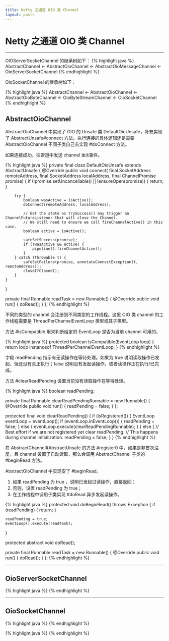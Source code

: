 ```yaml
---
title: Netty 之通道 OIO 类 Channel
layout: posts
---
```


# Netty 之通道 OIO 类 Channel

------

OIOServerSocketChannel 的继承树如下：
{% highlight java %}
AbstractChannel 
    <- AbstractOioChannel 
    <- AbstractOioMessageChannel 
    <- OioServerSocketChannel
{% endhighlight %}

OioSocketChannel 的继承树如下：

{% highlight java %}
AbstractChannel 
    <- AbstractOioChannel 
    <- AbstractOioByteChannel 
    <- OioByteStreamChannel 
    <- OioSocketChannel
{% endhighlight %}

## AbstractOioChannel

AbstractOioChannel 中实现了 OIO 的 Unsafe 类 DefaultOioUnsafe，补充实现了 AbstractUnsafe#connect 方法。执行连接的具体逻辑还是需要 AbstractOioChannel 不同子类自己去实现 #doConnect 方法。

如果连接成功，往管道中发送 channel `激活`事件。

{% highlight java %}
private final class DefaultOioUnsafe extends AbstractUnsafe {
    @Override
    public void connect(
            final SocketAddress remoteAddress,
            final SocketAddress localAddress, final ChannelPromise promise) {
        if (!promise.setUncancellable() || !ensureOpen(promise)) {
            return;
        }

        try {
            boolean wasActive = isActive();
            doConnect(remoteAddress, localAddress);

            // Get the state as trySuccess() may trigger an ChannelFutureListener that will close the Channel.
            // We still need to ensure we call fireChannelActive() in this case.
            boolean active = isActive();

            safeSetSuccess(promise);
            if (!wasActive && active) {
                pipeline().fireChannelActive();
            }
        } catch (Throwable t) {
            safeSetFailure(promise, annotateConnectException(t, remoteAddress));
            closeIfClosed();
        }
    }
}

private final Runnable readTask = new Runnable() {
    @Override
    public void run() {
        doRead();
    }
};
{% endhighlight %}

不同的类型的 channel 会注册到不同类型的工作线程。这里 OIO 类 channel 的工作线程需要是 ThreadPerChannelEventLoop 类型或其子类型。

方法 #isCompatible 用来判断给定的 EventLoop 是否为当前 channel 可用的。

{% highlight java %}
protected boolean isCompatible(EventLoop loop) {
    return loop instanceof ThreadPerChannelEventLoop;
}
{% endhighlight %}

字段 readPending 指示有无读操作在等待处理。如果为 true 说明读取操作已发起，但还没有真正执行；false 说明没有发起读操作，或者读操作正在执行/已完成。

方法 #clearReadPending 设置当前没有读取操作在等待处理。

{% highlight java %}
boolean readPending;

private final Runnable clearReadPendingRunnable = new Runnable() {
    @Override
    public void run() {
        readPending = false;
    }
};

protected final void clearReadPending() {
    if (isRegistered()) {
        EventLoop eventLoop = eventLoop();
        if (eventLoop.inEventLoop()) {
            readPending = false;
        } else {
            eventLoop.execute(clearReadPendingRunnable);
        }
    } else {
        // Best effort if we are not registered yet clear readPending. 
        // This happens during channel initialization.
        readPending = false;
    }
}
{% endhighlight %}

在 AbstractChannel#AbstractUnsafe 的方法 #register0 中，如果是非首次注册，且 channel 设置了自动读取，那么会调用 AbstractChannel 子类的 #beginRead 方法。

AbstractOioChannel 中实现安了 #beginRead。

1. 如果 readPending 为 true ，说明已发起过读操作，直接返回；
2. 否则，设置 readPending 为 true；
3. 在工作线程中调用子类实现 #doRead 异步发起读操作。
   
{% highlight java %}
protected void doBeginRead() throws Exception {
    if (readPending) {
        return;
    }

    readPending = true;
    eventLoop().execute(readTask);
}

protected abstract void doRead();

private final Runnable readTask = new Runnable() {
    @Override
    public void run() {
        doRead();
    }
};
{% endhighlight %}

------

## OioServerSocketChannel

{% highlight java %}
{% endhighlight %}

------

## OioSocketChannel

{% highlight java %}
{% endhighlight %}


{% highlight java %}
{% endhighlight %}